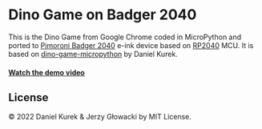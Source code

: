 # Dino Game on Badger 2040

This is the Dino Game from Google Chrome coded in MicroPython and ported to [Pimoroni Badger 2040](https://shop.pimoroni.com/products/badger-2040) e-ink device based on [RP2040](https://www.raspberrypi.com/products/rp2040/) MCU. It is based on [dino-game-micropython](https://github.com/danielkurek/dino-game-micropython) by Daniel Kurek.

#### [Watch the demo video](https://twitter.com/niu_tech/status/1598804559270486033)

## License

&copy; 2022 Daniel Kurek & Jerzy Głowacki by MIT License.

